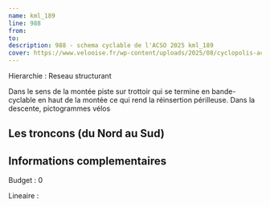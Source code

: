 ```yaml
---
name: kml_189 
line: 988
from: 
to:  
description: 988 - schema cyclable de l'ACSO 2025 kml_189 
cover: https://www.velooise.fr/wp-content/uploads/2025/08/cyclopolis-acso-988.jpg
---
```

Hierarchie : Reseau structurant

Dans le sens de la montée piste sur trottoir qui se termine en bande-cyclable en haut de la montée ce qui rend la réinsertion périlleuse.
Dans la descente, pictogrammes vélos

## Les troncons (du Nord au Sud)

## Informations complementaires

Budget  : 0 

Lineaire :

